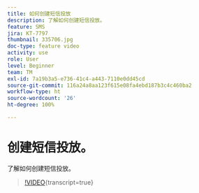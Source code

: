 ```yaml
---
title: 如何创建短信投放
description: 了解如何创建短信投放。
feature: SMS
jira: KT-7797
thumbnail: 335706.jpg
doc-type: feature video
activity: use
role: User
level: Beginner
team: TM
exl-id: 7a19b3a5-e736-41c4-a443-7110e0dd45cd
source-git-commit: 116a24a8aa123f615e08fa4ebd187b3c4c460ba2
workflow-type: ht
source-wordcount: '26'
ht-degree: 100%

---
```


# 创建短信投放。

了解如何创建短信投放。

>[!VIDEO](https://video.tv.adobe.com/v/335706?quality=12&learn=on){transcript=true}
